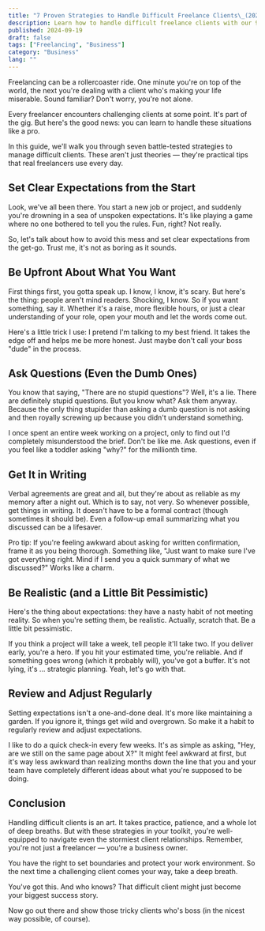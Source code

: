 ```yaml
---
title: "7 Proven Strategies to Handle Difficult Freelance Clients\_(2024)"
description: Learn how to handle difficult freelance clients with our 9 expert strategies. Boost your professionalism and maintain client relationships effectively.
published: 2024-09-19
draft: false
tags: ["Freelancing", "Business"]
category: "Business"
lang: ""
---
```


<!-- ![Hero Image](./heroImage.jpg) -->

Freelancing can be a rollercoaster ride. One minute you're on top of the world, the next you're dealing with a client who's making your life miserable. Sound familiar? Don't worry, you're not alone.

Every freelancer encounters challenging clients at some point. It's part of the gig. But here's the good news: you can learn to handle these situations like a pro.

In this guide, we'll walk you through seven battle-tested strategies to manage difficult clients. These aren't just theories — they're practical tips that real freelancers use every day.

## Set Clear Expectations from the Start

Look, we've all been there. You start a new job or project, and suddenly you're drowning in a sea of unspoken expectations. It's like playing a game where no one bothered to tell you the rules. Fun, right? Not really.

So, let's talk about how to avoid this mess and set clear expectations from the get-go. Trust me, it's not as boring as it sounds.

## Be Upfront About What You Want

First things first, you gotta speak up. I know, I know, it's scary. But here's the thing: people aren't mind readers. Shocking, I know. So if you want something, say it. Whether it's a raise, more flexible hours, or just a clear understanding of your role, open your mouth and let the words come out.

Here's a little trick I use: I pretend I'm talking to my best friend. It takes the edge off and helps me be more honest. Just maybe don't call your boss "dude" in the process.

## Ask Questions (Even the Dumb Ones)

You know that saying, "There are no stupid questions"? Well, it's a lie. There are definitely stupid questions. But you know what? Ask them anyway. Because the only thing stupider than asking a dumb question is not asking and then royally screwing up because you didn't understand something.

I once spent an entire week working on a project, only to find out I'd completely misunderstood the brief. Don't be like me. Ask questions, even if you feel like a toddler asking "why?" for the millionth time.

## Get It in Writing

Verbal agreements are great and all, but they're about as reliable as my memory after a night out. Which is to say, not very. So whenever possible, get things in writing. It doesn't have to be a formal contract (though sometimes it should be). Even a follow-up email summarizing what you discussed can be a lifesaver.

Pro tip: If you're feeling awkward about asking for written confirmation, frame it as you being thorough. Something like, "Just want to make sure I've got everything right. Mind if I send you a quick summary of what we discussed?" Works like a charm.

## Be Realistic (and a Little Bit Pessimistic)

Here's the thing about expectations: they have a nasty habit of not meeting reality. So when you're setting them, be realistic. Actually, scratch that. Be a little bit pessimistic.

If you think a project will take a week, tell people it'll take two. If you deliver early, you're a hero. If you hit your estimated time, you're reliable. And if something goes wrong (which it probably will), you've got a buffer. It's not lying, it's … strategic planning. Yeah, let's go with that.

## Review and Adjust Regularly

Setting expectations isn't a one-and-done deal. It's more like maintaining a garden. If you ignore it, things get wild and overgrown. So make it a habit to regularly review and adjust expectations.

I like to do a quick check-in every few weeks. It's as simple as asking, "Hey, are we still on the same page about X?" It might feel awkward at first, but it's way less awkward than realizing months down the line that you and your team have completely different ideas about what you're supposed to be doing.

## Conclusion

Handling difficult clients is an art. It takes practice, patience, and a whole lot of deep breaths. But with these strategies in your toolkit, you're well-equipped to navigate even the stormiest client relationships. Remember, you're not just a freelancer — you're a business owner.

You have the right to set boundaries and protect your work environment. So the next time a challenging client comes your way, take a deep breath.

You've got this. And who knows? That difficult client might just become your biggest success story.

Now go out there and show those tricky clients who's boss (in the nicest way possible, of course).